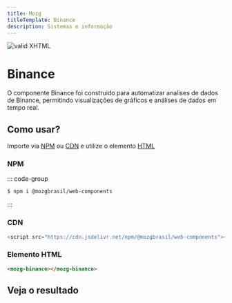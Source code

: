 ```yaml
---
title: Mozg
titleTemplate: Binance
description: Sistemas e informação
---
```


[checkmark]: https://mozg.com.br/logo-mini.png 'MOZG'

![valid XHTML][checkmark]

# Binance

O componente Binance foi construido para automatizar analises de dados de Binance, permitindo visualizações de gráficos e análises de dados em tempo real.

<!-- ::: tip
🍀
::: -->

## **Como usar?**

Importe via [NPM](https://www.npmjs.com/package/@mozgbrasil/web-components) ou [CDN](https://en.wikipedia.org/wiki/JSDelivr) e utilize o elemento [HTML](https://pt.wikipedia.org/wiki/HTML)

### **NPM**

::: code-group

```sh [npm]
$ npm i @mozgbrasil/web-components
```

:::

### CDN

```js
<script src="https://cdn.jsdelivr.net/npm/@mozgbrasil/web-components"></script>
```

### Elemento HTML

```html
<mozg-binance></mozg-binance>
```

## **Veja o resultado**

<mozg-binance></mozg-binance>
